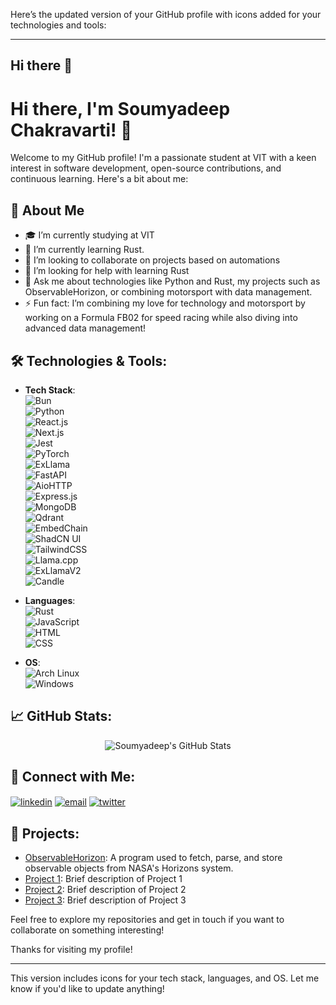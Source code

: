 Here’s the updated version of your GitHub profile with icons added for your technologies and tools:

---

## Hi there 👋  
# Hi there, I'm Soumyadeep Chakravarti! 👋

Welcome to my GitHub profile! I'm a passionate student at VIT with a keen interest in software development, open-source contributions, and continuous learning. Here's a bit about me:

## 🚀 About Me  
- 🎓 I’m currently studying at VIT  
- 🌱 I’m currently learning Rust.  
- 👯 I’m looking to collaborate on projects based on automations  
- 🤔 I’m looking for help with learning Rust  
- 💬 Ask me about technologies like Python and Rust, my projects such as ObservableHorizon, or combining motorsport with data management.
- ⚡ Fun fact: I’m combining my love for technology and motorsport by working on a Formula FB02 for speed racing while also diving into advanced data management!

## 🛠️ Technologies & Tools:
- **Tech Stack**:  
  ![Bun](https://img.shields.io/badge/-Bun-05122A?style=flat&logo=bun)  
  ![Python](https://img.shields.io/badge/-Python-05122A?style=flat&logo=python)  
  ![React.js](https://img.shields.io/badge/-React-05122A?style=flat&logo=react)  
  ![Next.js](https://img.shields.io/badge/-Next.js-05122A?style=flat&logo=next.js)  
  ![Jest](https://img.shields.io/badge/-Jest-05122A?style=flat&logo=jest)  
  ![PyTorch](https://img.shields.io/badge/-PyTorch-05122A?style=flat&logo=pytorch)  
  ![ExLlama](https://img.shields.io/badge/-ExLlama-05122A?style=flat&logo=python)  
  ![FastAPI](https://img.shields.io/badge/-FastAPI-05122A?style=flat&logo=fastapi)  
  ![AioHTTP](https://img.shields.io/badge/-AioHTTP-05122A?style=flat&logo=python)  
  ![Express.js](https://img.shields.io/badge/-Express-05122A?style=flat&logo=express)  
  ![MongoDB](https://img.shields.io/badge/-MongoDB-05122A?style=flat&logo=mongodb)  
  ![Qdrant](https://img.shields.io/badge/-Qdrant-05122A?style=flat&logo=python)  
  ![EmbedChain](https://img.shields.io/badge/-EmbedChain-05122A?style=flat&logo=python)  
  ![ShadCN UI](https://img.shields.io/badge/-ShadCN_UI-05122A?style=flat&logo=python)  
  ![TailwindCSS](https://img.shields.io/badge/-TailwindCSS-05122A?style=flat&logo=tailwindcss)  
  ![Llama.cpp](https://img.shields.io/badge/-Llama.cpp-05122A?style=flat&logo=python)  
  ![ExLlamaV2](https://img.shields.io/badge/-ExLlamaV2-05122A?style=flat&logo=python)  
  ![Candle](https://img.shields.io/badge/-Candle-05122A?style=flat&logo=python)  

- **Languages**:  
  ![Rust](https://img.shields.io/badge/-Rust-05122A?style=flat&logo=rust)  
  ![JavaScript](https://img.shields.io/badge/-JavaScript-05122A?style=flat&logo=javascript)  
  ![HTML](https://img.shields.io/badge/-HTML-05122A?style=flat&logo=html5)  
  ![CSS](https://img.shields.io/badge/-CSS-05122A?style=flat&logo=css3)  

- **OS**:  
  ![Arch Linux](https://img.shields.io/badge/-Arch_Linux-05122A?style=flat&logo=archlinux)  
  ![Windows](https://img.shields.io/badge/-Windows-05122A?style=flat&logo=windows)  

## 📈 GitHub Stats:  
<p align="center">  
  <img src="https://github-readme-stats.vercel.app/api?username=Soumyadeep-Chakravarti&show_icons=true&theme=radical" alt="Soumyadeep's GitHub Stats" />  
</p>

## 🔗 Connect with Me:  
<p align="left">  
<a href="https://linkedin.com/in/soumyadeep-chakravarti-03237028a/" target="blank"><img align="center" src="https://img.shields.io/badge/-LinkedIn-0077B5?style=flat&logo=Linkedin&logoColor=white" alt="linkedin" /></a>  
<a href="mailto:soumyadeepsai1@gmail.com" target="blank"><img align="center" src="https://img.shields.io/badge/-Email-D14836?style=flat&logo=Gmail&logoColor=white" alt="email"/></a>  
<a href="https://twitter.com/Chakravarti_x" target="blank"><img align="center" src="https://img.shields.io/badge/-Twitter-1DA1F2?style=flat&logo=Twitter&logoColor=white" alt="twitter" /></a>  
</p>

## 📂 Projects:  
- [ObservableHorizon](https://github.com/Soumyadeep-Chakravarti/ObservableHorizon): A program used to fetch, parse, and store observable objects from NASA's Horizons system.  
- [Project 1](https://github.com/Soumyadeep-Chakravarti/Project1): Brief description of Project 1  
- [Project 2](https://github.com/Soumyadeep-Chakravarti/Project2): Brief description of Project 2  
- [Project 3](https://github.com/Soumyadeep-Chakravarti/Project3): Brief description of Project 3  

Feel free to explore my repositories and get in touch if you want to collaborate on something interesting!

Thanks for visiting my profile!

---

This version includes icons for your tech stack, languages, and OS. Let me know if you'd like to update anything!
